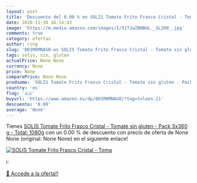 ```yaml
---
layout: post
title: 'Descuento del 0.00 % en SOLIS Tomate Frito Frasco Cristal - Toma'
date: 2020-11-30 16:14:43
image: 'https://m.media-amazon.com/images/I/51TJwZBNBmL._SL200_.jpg'
comments: true
category: ofertas
author: ring
slug: 'B01M0MNAG0-es SOLIS Tomate Frito Frasco Cristal - Tomate sin gluten -...'
tags: solis, sin, gluten
actualPrice: None None
currency: None
price: None
comparePrice: None None
prodname: 'SOLIS Tomate Frito Frasco Cristal - Tomate sin gluten - Pack 3x360 g - Total: 1080g'
country: 'es'
flag: '🇪🇸'
buyurl: 'https://www.amazon.es/dp/B01M0MNAG0/?tag=tolees-21'
descuento: '0.00'
average: 'None'
---
```


Tienes [SOLIS Tomate Frito Frasco Cristal - Tomate sin gluten - Pack 3x360 g - Total: 1080g](https://www.amazon.es/dp/B01M0MNAG0/?tag=tolees-21) con un 0.00 % de descuento con precio de oferta de None None (original: None None) en el siguiente enlace!

[![SOLIS Tomate Frito Frasco Cristal - Toma](https://m.media-amazon.com/images/I/51TJwZBNBmL._SL200_.jpg)](https://www.amazon.es/dp/B01M0MNAG0/?tag=tolees-21)

ℹ️:


[🛒 Accede a la oferta!!](https://www.amazon.es/dp/B01M0MNAG0/?tag=tolees-21)
